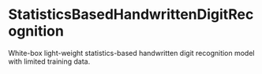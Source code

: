# StatisticsBasedHandwrittenDigitRecognition
White-box light-weight statistics-based handwritten digit recognition model with limited training data.
